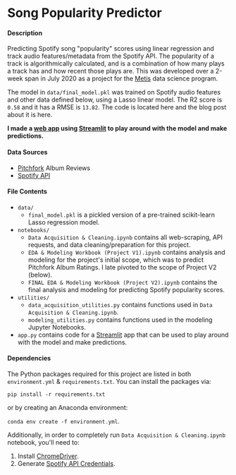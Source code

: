 # Song Popularity Predictor

#### Description
Predicting Spotify song "popularity" scores using linear regression and track audio features/metadata from the Spotify 
API. The popularity of a track is algorithmically calculated, and is a combination of how many plays a track has and 
how recent those plays are. This was developed over a 2-week span in July 2020 as a project for 
the [Metis](https://thisismetis.com) data science program.

The model in `data/final_model.pkl` was trained on Spotify audio features and other data defined below, using a Lasso 
linear model. The R2 score is `0.58` and it has a RMSE is `13.82`. The code is located here and the blog post about it 
is here.

**I made a [web app](https://predictingsongpopularity.stephenjkaplan.com/) using [Streamlit](https://www.streamlit.io/) 
to play around with the model and make predictions.**

#### Data Sources
* [Pitchfork](https://pitchfork.com/) Album Reviews
* [Spotify API](https://developer.spotify.com/documentation/web-api/)

#### File Contents
* `data/`
    - `final_model.pkl` is a pickled version of a pre-trained scikit-learn Lasso regression model.
* `notebooks/`
    - `Data Acquisition & Cleaning.ipynb` contains all web-scraping, API requests, and 
       data cleaning/preparation for this project.
    - `EDA & Modeling Workbook (Project V1).ipynb` contains analysis and modeling for the project's initial 
       scope, which was to predict Pitchfork Album Ratings. I late pivoted to the scope of Project V2 (below).
    - `FINAL EDA & Modeling Workbook (Project V2).ipynb` contains the final analysis and modeling for predicting 
       Spotify popularity scores. 
* `utilities/`
    - `data_acquisition_utilities.py` contains functions used in `Data Acquisition & Cleaning.ipynb`.
    - `modeling_utilities.py` contains functions used in the modeling Jupyter Notebooks.
* `app.py` contains code for a [Streamlit](https://www.streamlit.io/) app that can be used to play around 
  with the model and make predictions.

#### Dependencies

The Python packages required for this project are listed in both `environment.yml` & `requirements.txt`. 
You can install the packages via:

`pip install -r requirements.txt`

or by creating an Anaconda environment:

`conda env create -f environment.yml`.

Additionally, in order to completely run `Data Acquisition & Cleaning.ipynb` notebook, you'll need to:

1. Install [ChromeDriver](https://chromedriver.chromium.org/getting-started).
2. Generate [Spotify API Credentials](https://developer.spotify.com/documentation/general/guides/authorization-guide/).